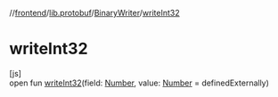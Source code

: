 //[frontend](../../../index.md)/[lib.protobuf](../index.md)/[BinaryWriter](index.md)/[writeInt32](write-int32.md)

# writeInt32

[js]\
open fun [writeInt32](write-int32.md)(field: [Number](https://kotlinlang.org/api/latest/jvm/stdlib/kotlin/-number/index.html), value: [Number](https://kotlinlang.org/api/latest/jvm/stdlib/kotlin/-number/index.html) = definedExternally)
